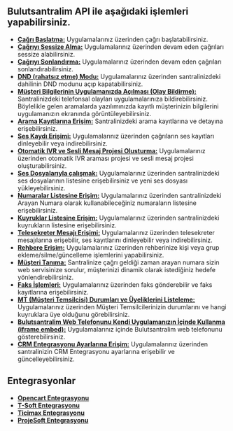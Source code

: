 **Bulutsantralim API ile aşağıdaki işlemleri yapabilirsiniz.**
----
* **[Çağrı Başlatma:](https://github.com/verimor/Bulutsantralim-API/blob/master/begin_call.md)** Uygulamalarınız üzerinden çağrı başlatabilirsiniz.
* **[Çağrıyı Sessize Alma:](https://github.com/verimor/Bulutsantralim-API/blob/master/mute.md)** Uygulamalarınız üzerinden devam eden çağrıları sessize alabilirsiniz.
* **[Çağrıyı Sonlandırma:](https://github.com/verimor/Bulutsantralim-API/blob/master/hangup_call.md)** Uygulamalarınız üzerinden devam eden çağrıları sonlandırabilirsiniz.
* **[DND (rahatsız etme) Modu:](https://github.com/verimor/Bulutsantralim-API/blob/master/dnd.md)** Uygulamalarınız üzerinden santralinizdeki dahilinin DND modunu açıp kapatabilirsiniz.
* **[Müşteri Bilgilerinin Uygulamanızda Açılması (Olay Bildirme):](https://github.com/verimor/Bulutsantralim-API/blob/master/report_event.md)** Santralinizdeki telefonsal olayları uygulamalarınıza bildirebilirsiniz. Böylelikle gelen aramalarda yazılımınızda kayıtlı müşterinizin bilgilerini uygulamanızın ekranında görüntüleyebilirsiniz.
* **[Arama Kayıtlarına Erişim:](https://github.com/verimor/Bulutsantralim-API/blob/master/cdrs.md)** Santralinizdeki arama kayıtlarına ve detayına erişebilirsiniz.
* **[Ses Kaydı Erişimi:](https://github.com/verimor/Bulutsantralim-API/blob/master/recording.md)** Uygulamalarınız üzerinden çağrıların ses kayıtları dinleyebilir veya indirebilirsiniz.
* **[Otomatik IVR ve Sesli Mesaj Projesi Oluşturma:](https://github.com/verimor/Bulutsantralim-API/blob/master/ivr_campaigns.md)** Uygulamalarınız üzerinden otomatik IVR araması projesi ve sesli mesaj projesi oluşturabilirsiniz.
* **[Ses Dosyalarıyla çalışmak:](https://github.com/verimor/Bulutsantralim-API/blob/master/announcements.md)** Uygulamalarınız üzerinden santralinizdeki ses dosyalarının listesine erişebilirsiniz ve yeni ses dosyası yükleyebilirsiniz.
* **[Numaralar Listesine Erişim:](https://github.com/verimor/Bulutsantralim-API/blob/master/caller_ids.md)** Uygulamalarınız üzerinden santralinizdeki Arayan Numara olarak kullanabileceğiniz numaraların listesine erişebilirsiniz.
* **[Kuyruklar Listesine Erişim:](https://github.com/verimor/Bulutsantralim-API/blob/master/queues.md)** Uygulamalarınız üzerinden santralinizdeki kuyrukların listesine erişebilirsiniz.
* **[Telesekreter Mesajı Erişimi:](https://github.com/verimor/Bulutsantralim-API/blob/master/voicemails.md)** Uygulamalarınız üzerinden telesekreter mesajılarına erişebilir, ses kayıtlarını dinleyebilir veya indirebilirsiniz.
* **[Rehbere Erişim:](https://github.com/verimor/Bulutsantralim-API/blob/master/phonebook.md)** Uygulamalarınız üzerinden rehberinize kişi veya grup ekleme/silme/güncelleme işlemlerini yapabilirsiniz.
* **[Müşteri Tanıma:](https://github.com/verimor/Bulutsantralim-API/blob/master/advisory_webhook.md)** Santralinize çağrı geldiği zaman arayan numara sizin web servisinize sorulur, müşterinizi dinamik olarak istediğiniz hedefe yönlendirebilirsiniz.
* **[Faks İşlemleri:](https://github.com/verimor/Bulutsantralim-API/blob/master/faxes.md)** Uygulamalarınız üzerinden faks gönderebilir ve faks kayıtlarına erişebilirsiniz.
* **[MT (Müşteri Temsilcisi) Durumları ve Üyeliklerini Listeleme:](https://github.com/verimor/Bulutsantralim-API/blob/master/agent_status.md)** Uygulamalarınız üzerinden Müşteri Temsilcilerinizin durumlarını ve hangi kuyruklara üye olduğunu görebilirsiniz.
* **[Bulutsantralim Web Telefonunu Kendi Uygulamanızın İçinde Kullanma (iframe embed):](https://github.com/verimor/Bulutsantralim-API/blob/master/webphone_iframe.md)** Uygulamalarınız içinde Bulutsantralim web telefonunu gösterebilirsiniz.
* **[CRM Entegrasyonu Ayarlarına Erişim:](https://github.com/verimor/Bulutsantralim-API/blob/master/crm_integrations.md)** Uygulamalarınız üzerinden santralinizin CRM Entegrasyonu ayarlarına erişebilir ve güncelleyebilirsiniz.


**Entegrasyonlar**
----
* **[Opencart Entegrasyonu](https://github.com/verimor/Bulutsantralim-API/tree/master/integrations/opencart)**
* **[T-Soft Entegrasyonu](https://github.com/verimor/Bulutsantralim-API/tree/master/integrations/tsoft)**
* **[Ticimax Entegrasyonu](https://github.com/verimor/Bulutsantralim-API/tree/master/integrations/ticimax)**
* **[ProjeSoft Entegrasyonu](https://github.com/verimor/Bulutsantralim-API/tree/master/integrations/projesoft)**
